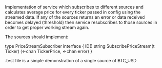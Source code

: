 Implementation of service which subscribes to different sources and calculates average price for every ticker passed in config using the streamed data. If any of the sources returns an error or data received becomes delayed (threshold) then service resubscribes to those sources in order to get proper working stream again.


The sources should implement:

type PriceStreamSubscriber interface {
	ID() string
	SubscribePriceStream(t Ticker) (<-chan TickerPrice, <-chan error)
}



.test file is a simple demonstration of a single source of BTC_USD
